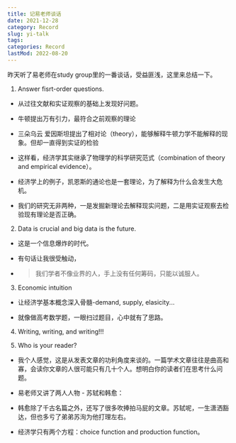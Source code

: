 ```yaml
---
title: 记易老师谈话
date: 2021-12-28
category: Record
slug: yi-talk
tags:
categories: Record
lastMod: 2022-08-20
---
```

昨天听了易老师在study group里的一番谈话，受益匪浅，这里来总结一下。

1. Answer fisrt-order questions.

  + 从过往文献和实证观察的基础上发现好问题。

  + 牛顿提出万有引力，最符合之前观察的理论

  + 三朵乌云 爱因斯坦提出了相对论（theory），能够解释牛顿力学不能解释的现象。但却一直得到实证的检验

  + 这样看，经济学其实继承了物理学的科学研究范式（combination of theory and empirical evidence）。

  + 经济学上的例子，凯恩斯的通论也是一套理论，为了解释为什么会发生大危机。

  + 我们的研究无非两种，一是发掘新理论去解释现实问题，二是用实证观察去检验现有理论是否正确。

2. Data is crucial and big data is the future.

  + 这是一个信息爆炸的时代。

  + 有句话让我很受触动，

  + >我们学者不像业界的人，手上没有任何筹码，只能以诚服人。

3. Economic intuition

  + 让经济学基本概念深入骨髓-demand, supply, elasicity...

  + 就像做高考数学题，一眼扫过题目，心中就有了思路。

4. Writing, writing, and writing!!!

5. Who is your reader?

  + 我个人感觉，这是从发表文章的功利角度来谈的。一篇学术文章往往是曲高和寡，会读你文章的人很可能只有几十个人。想明白你的读者们在思考什么问题。

  + 易老师又讲了两人人物 - 苏轼和韩愈：

  + 韩愈除了千古名篇之外，还写了很多吹捧拍马屁的文章。苏轼呢，一生潇洒豁达，但也多亏了弟弟苏洵为他打理左右。

  + 经济学只有两个方程：choice function and production function。
